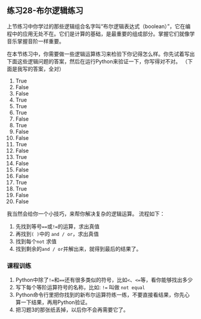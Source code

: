 ## 练习28-布尔逻辑练习
上节练习中你学过的那些逻辑组合名字叫“布尔逻辑表达式（boolean）”，它在编程中的应用无处不在。它们是计算的基础，是最重要的组成部分。掌握它们就像学音乐掌握音阶一样重要。  

在本节练习中，你需要做一些逻辑运算练习来检验下你记得怎么样。你先试着写出下面这些逻辑问题的答案，然后在运行Python来验证一下，你写得对不对。
（下面是我写的答案，全对）
1. True
2. False
3. False
4. True
5. True
6. True
7. False
8. True
9. False
10. False
11. True
12. False
13. True
14. False
15. False
16. False
17. True
18. True
19. False
20. False

我当然会给你一个小技巧，来帮你解决复杂的逻辑运算。 流程如下：  
1. 先找到等号`==`或`!=`的运算，求出真值
2. 再找到`( )`中的 `and / or`，求出真值
3. 找到每个`not` 求值
4. 找到剩余的`and / or`并解出来，就得到最后的结果了。

### 课程训练
1. Python中除了`!=`和`==`还有很多类似的符号，比如`<`、`<=`等，看你能够找出多少
2. 写下每个等阶运算符号的名称，比如: `!=` 叫做 `not equal`
3. Python命令行里把你找到的新布尔运算符练一练，不要直接看结果，你先心算一下结果，再用Python验证。
4. 把习题3的那张纸丢掉，以后你不会再需要它了。
